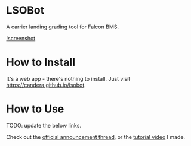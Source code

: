 # LSOBot
A carrier landing grading tool for Falcon BMS.

[!screenshot](doc/screenshot.png)

# How to Install
It's a web app - there's nothing to install. Just visit https://candera.github.io/lsobot.

# How to Use
TODO: update the below links.

Check out the [official announcement thread](http://www.bmsforum.org/forum/showthread.php?27640-Release-WeatherGen-A-BMS-random-weather-generator),
or the [tutorial video](https://www.youtube.com/watch?v=6Y3WTBraVxE) I made.

